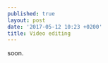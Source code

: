 ```yaml
---
published: true
layout: post
date: '2017-05-12 10:23 +0200'
title: Video editing
---
```

soon.
                      
                      
                      

